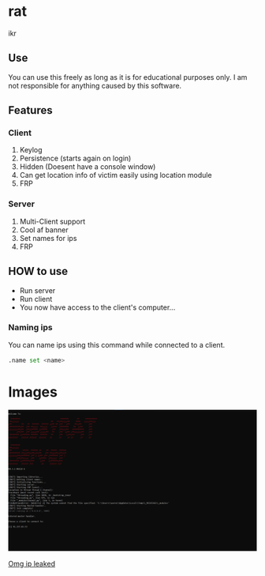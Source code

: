 
# rat

 ikr

## Use

You can use this freely as long as it is for educational purposes only.
I am not responsible for anything caused by this software.

## Features

### Client

1. Keylog
2. Persistence (starts again on login)
3. Hidden (Doesent have a console window)
4. Can get location info of victim easily using location module
5. FRP

### Server

1. Multi-Client support
2. Cool af banner
3. Set names for ips
4. FRP

## HOW to use

- Run server
- Run client
- You now have access to the client's computer...

### Naming ips

You can name ips using this command while connected to a client.

```python
.name set <name>
```

# Images

![server startup](images/serverStartup.png)

[Omg ip leaked](images/get_baited.gif)
